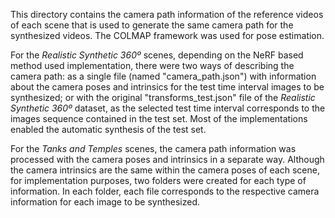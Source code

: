 This directory contains the camera path information of the reference videos of each scene that is used to generate the same camera path for the synthesized videos. The COLMAP framework was used for pose estimation.

For the *Realistic Synthetic 360º*  scenes, depending on the NeRF based method used implementation, there were two ways of describing the camera path: as a single file (named "camera_path.json") with information about the camera poses and intrinsics for the test time interval images to be synthesized; or with the original "transforms_test.json" file of the *Realistic Synthetic 360º* dataset, as the selected test time interval corresponds to the images sequence contained in the test set. Most of the implementations enabled the automatic synthesis of the test set.

For the *Tanks and Temples* scenes, the camera path information was processed with the camera poses and intrinsics in a separate way. Although the camera intrinsics are the same within the camera poses of each scene, for implementation purposes, two folders were created for each type of information. In each folder, each file corresponds to the respective camera information for each image to be synthesized.